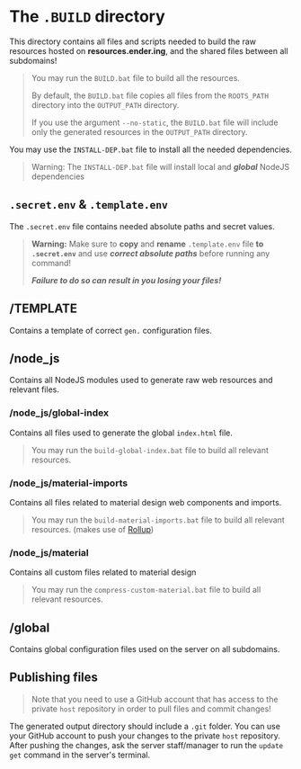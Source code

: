 # The `.BUILD` directory

This directory contains all files and scripts needed to build the raw resources hosted on **resources.ender.ing**, and the shared files between all subdomains!

> You may run the `BUILD.bat` file to build all the resources.
>
> By default, the `BUILD.bat` file copies all files from the `ROOTS_PATH` directory into the `OUTPUT_PATH` directory.
>
> If you use the argument `--no-static`, the `BUILD.bat` file will include only the generated resources in the `OUTPUT_PATH` directory.

You may use the `INSTALL-DEP.bat` file to install all the needed dependencies.

> Warning: The `INSTALL-DEP.bat` file will install local and ***global*** NodeJS dependencies

## `.secret.env` & `.template.env`

The `.secret.env` file contains needed absolute paths and secret values.

> **Warning:** Make sure to **copy** and **rename** `.template.env` file **to `.secret.env`** and use ***correct absolute paths*** before running any command!
>
> ***Failure to do so can result in you losing your files!***

## /TEMPLATE

Contains a template of correct `gen.` configuration files.

## /node_js

Contains all NodeJS modules used to generate raw web resources and relevant files.

### /node_js/global-index

Contains all files used to generate the global `index.html` file.

> You may run the `build-global-index.bat` file to build all relevant resources.

### /node_js/material-imports

Contains all files related to material design web components and imports.

> You may run the `build-material-imports.bat` file to build all relevant resources. (makes use of [Rollup](https://rollupjs.org/))

### /node_js/material

Contains all custom files related to material design

> You may run the `compress-custom-material.bat` file to build all relevant resources.

## /global

Contains global configuration files used on the server on all subdomains.

## Publishing files

> Note that you need to use a GitHub account that has access to the private `host` repository in order to pull files and commit changes!

The generated output directory should include a `.git` folder. You can use your GitHub account to push your changes to the private `host` repository. After pushing the changes, ask the server staff/manager to run the `update get` command in the server's terminal.
